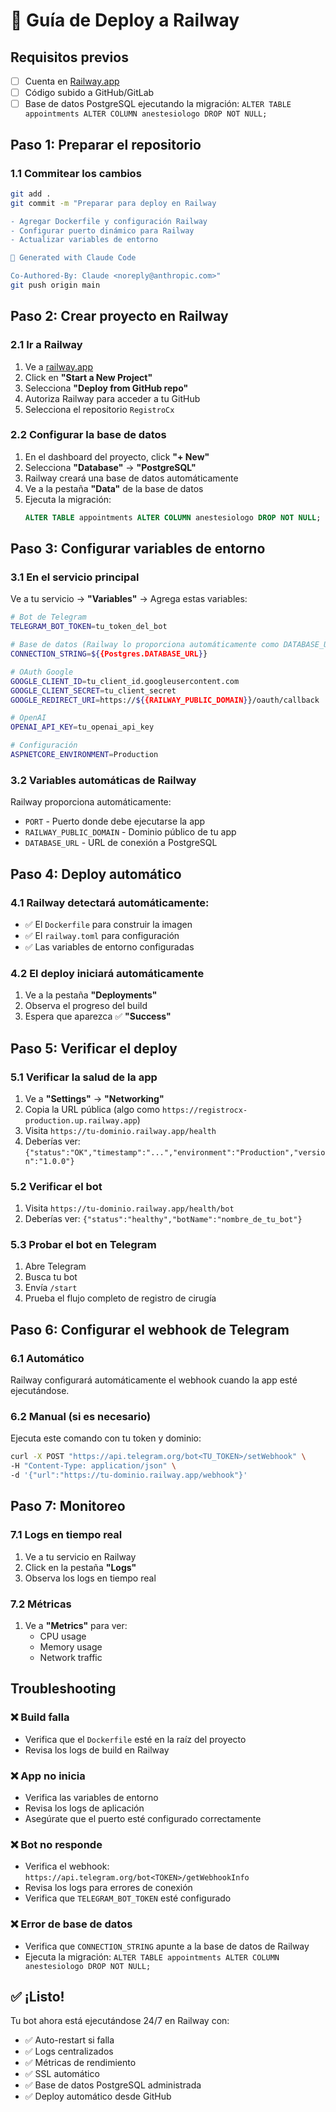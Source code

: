 # 🚀 Guía de Deploy a Railway

## Requisitos previos
- [ ] Cuenta en [Railway.app](https://railway.app)
- [ ] Código subido a GitHub/GitLab
- [ ] Base de datos PostgreSQL ejecutando la migración: `ALTER TABLE appointments ALTER COLUMN anestesiologo DROP NOT NULL;`

## Paso 1: Preparar el repositorio

### 1.1 Commitear los cambios
```bash
git add .
git commit -m "Preparar para deploy en Railway

- Agregar Dockerfile y configuración Railway
- Configurar puerto dinámico para Railway
- Actualizar variables de entorno

🤖 Generated with Claude Code

Co-Authored-By: Claude <noreply@anthropic.com>"
git push origin main
```

## Paso 2: Crear proyecto en Railway

### 2.1 Ir a Railway
1. Ve a [railway.app](https://railway.app)
2. Click en **"Start a New Project"**
3. Selecciona **"Deploy from GitHub repo"**
4. Autoriza Railway para acceder a tu GitHub
5. Selecciona el repositorio `RegistroCx`

### 2.2 Configurar la base de datos
1. En el dashboard del proyecto, click **"+ New"**
2. Selecciona **"Database"** → **"PostgreSQL"** 
3. Railway creará una base de datos automáticamente
4. Ve a la pestaña **"Data"** de la base de datos
5. Ejecuta la migración:
   ```sql
   ALTER TABLE appointments ALTER COLUMN anestesiologo DROP NOT NULL;
   ```

## Paso 3: Configurar variables de entorno

### 3.1 En el servicio principal
Ve a tu servicio → **"Variables"** → Agrega estas variables:

```bash
# Bot de Telegram
TELEGRAM_BOT_TOKEN=tu_token_del_bot

# Base de datos (Railway lo proporciona automáticamente como DATABASE_URL)
CONNECTION_STRING=${{Postgres.DATABASE_URL}}

# OAuth Google
GOOGLE_CLIENT_ID=tu_client_id.googleusercontent.com
GOOGLE_CLIENT_SECRET=tu_client_secret
GOOGLE_REDIRECT_URI=https://${{RAILWAY_PUBLIC_DOMAIN}}/oauth/callback

# OpenAI
OPENAI_API_KEY=tu_openai_api_key

# Configuración
ASPNETCORE_ENVIRONMENT=Production
```

### 3.2 Variables automáticas de Railway
Railway proporciona automáticamente:
- `PORT` - Puerto donde debe ejecutarse la app
- `RAILWAY_PUBLIC_DOMAIN` - Dominio público de tu app
- `DATABASE_URL` - URL de conexión a PostgreSQL

## Paso 4: Deploy automático

### 4.1 Railway detectará automáticamente:
- ✅ El `Dockerfile` para construir la imagen
- ✅ El `railway.toml` para configuración
- ✅ Las variables de entorno configuradas

### 4.2 El deploy iniciará automáticamente
1. Ve a la pestaña **"Deployments"**
2. Observa el progreso del build
3. Espera que aparezca ✅ **"Success"**

## Paso 5: Verificar el deploy

### 5.1 Verificar la salud de la app
1. Ve a **"Settings"** → **"Networking"**
2. Copia la URL pública (algo como `https://registrocx-production.up.railway.app`)
3. Visita `https://tu-dominio.railway.app/health`
4. Deberías ver: `{"status":"OK","timestamp":"...","environment":"Production","version":"1.0.0"}`

### 5.2 Verificar el bot
1. Visita `https://tu-dominio.railway.app/health/bot`
2. Deberías ver: `{"status":"healthy","botName":"nombre_de_tu_bot"}`

### 5.3 Probar el bot en Telegram
1. Abre Telegram
2. Busca tu bot
3. Envía `/start`
4. Prueba el flujo completo de registro de cirugía

## Paso 6: Configurar el webhook de Telegram

### 6.1 Automático
Railway configurará automáticamente el webhook cuando la app esté ejecutándose.

### 6.2 Manual (si es necesario)
Ejecuta este comando con tu token y dominio:
```bash
curl -X POST "https://api.telegram.org/bot<TU_TOKEN>/setWebhook" \
-H "Content-Type: application/json" \
-d '{"url":"https://tu-dominio.railway.app/webhook"}'
```

## Paso 7: Monitoreo

### 7.1 Logs en tiempo real
1. Ve a tu servicio en Railway
2. Click en la pestaña **"Logs"**
3. Observa los logs en tiempo real

### 7.2 Métricas
1. Ve a **"Metrics"** para ver:
   - CPU usage
   - Memory usage
   - Network traffic

## Troubleshooting

### ❌ Build falla
- Verifica que el `Dockerfile` esté en la raíz del proyecto
- Revisa los logs de build en Railway

### ❌ App no inicia
- Verifica las variables de entorno
- Revisa los logs de aplicación
- Asegúrate que el puerto esté configurado correctamente

### ❌ Bot no responde
- Verifica el webhook: `https://api.telegram.org/bot<TOKEN>/getWebhookInfo`
- Revisa los logs para errores de conexión
- Verifica que `TELEGRAM_BOT_TOKEN` esté configurado

### ❌ Error de base de datos
- Verifica que `CONNECTION_STRING` apunte a la base de datos de Railway
- Ejecuta la migración: `ALTER TABLE appointments ALTER COLUMN anestesiologo DROP NOT NULL;`

## ✅ ¡Listo!

Tu bot ahora está ejecutándose 24/7 en Railway con:
- ✅ Auto-restart si falla
- ✅ Logs centralizados
- ✅ Métricas de rendimiento
- ✅ SSL automático
- ✅ Base de datos PostgreSQL administrada
- ✅ Deploy automático desde GitHub